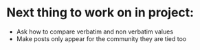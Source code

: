 # Next thing to work on in project:

- Ask how to compare verbatim and non verbatim values
- Make posts only appear for the community they are tied too
